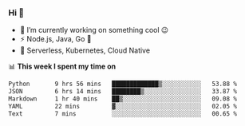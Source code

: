 ### Hi 👋

<!--
**nodejh/nodejh** is a ✨ _special_ ✨ repository because its `README.md` (this file) appears on your GitHub profile.

Here are some ideas to get you started:

- 🔭 I’m currently working on ...
- 🌱 I’m currently learning ...
- 👯 I’m looking to collaborate on ...
- 🤔 I’m looking for help with ...
- 💬 Ask me about ...
- 📫 How to reach me: ...
- 😄 Pronouns: ...
- ⚡ Fun fact: ...
-->

- 🔭 I’m currently working on something cool :wink:
- ⚡ Node.js, Java, Go :thought_balloon:
- 🤖 Serverless, Kubernetes, Cloud Native

📊 **This week I spent my time on**

<!--START_SECTION:waka-->

```txt
Python       9 hrs 56 mins   █████████████▒░░░░░░░░░░░   53.88 %
JSON         6 hrs 14 mins   ████████▒░░░░░░░░░░░░░░░░   33.87 %
Markdown     1 hr 40 mins    ██▒░░░░░░░░░░░░░░░░░░░░░░   09.08 %
YAML         22 mins         ▓░░░░░░░░░░░░░░░░░░░░░░░░   02.05 %
Text         7 mins          ░░░░░░░░░░░░░░░░░░░░░░░░░   00.65 %
```

<!--END_SECTION:waka-->


<!--
:traffic_light: **Visitors**

![visitors](https://visitor-badge.glitch.me/badge?page_id=nodejh.nodejh)
-->
